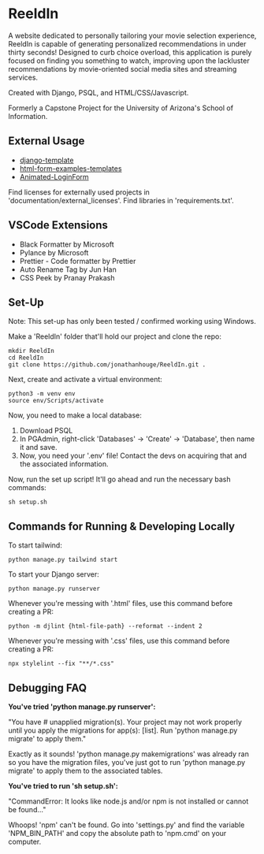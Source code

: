 # ReeldIn

A website dedicated to personally tailoring your movie selection experience, ReeldIn is capable of generating personalized recommendations in under thirty seconds!
Designed to curb choice overload, this application is purely focused on finding you something to watch, improving upon the lackluster recommendations by movie-oriented social media sites and streaming services.

Created with Django, PSQL, and HTML/CSS/Javascript.

Formerly a Capstone Project for the University of Arizona's School of Information.

## External Usage

- <a href="https://github.com/michael-awe/django-template">django-template</a>
- <a href="https://github.com/FormBold/html-form-examples-templates">html-form-examples-templates</a>
- <a href="https://github.com/capwan/Animated-LoginForm">Animated-LoginForm</a>

Find licenses for externally used projects in 'documentation/external_licenses'. Find libraries in 'requirements.txt'.

## VSCode Extensions

- Black Formatter by Microsoft
- Pylance by Microsoft
- Prettier - Code formatter by Prettier
- Auto Rename Tag by Jun Han
- CSS Peek by Pranay Prakash

## Set-Up

Note: This set-up has only been tested / confirmed working using Windows.

Make a 'ReeldIn' folder that'll hold our project and clone the repo:

    mkdir ReeldIn
    cd ReeldIn
    git clone https://github.com/jonathanhouge/ReeldIn.git .

Next, create and activate a virtual environment:

    python3 -m venv env
    source env/Scripts/activate

Now, you need to make a local database:

1.  Download PSQL
2.  In PGAdmin, right-click 'Databases' -> 'Create' -> 'Database', then name it and save.
3.  Now, you need your '.env' file! Contact the devs on acquiring that and the associated information.

Now, run the set up script! It'll go ahead and run the necessary bash commands:

    sh setup.sh

## Commands for Running & Developing Locally

To start tailwind:

    python manage.py tailwind start

To start your Django server:

    python manage.py runserver

Whenever you're messing with '.html' files, use this command before creating a PR:

    python -m djlint {html-file-path} --reformat --indent 2

Whenever you're messing with '.css' files, use this command before creating a PR:

    npx stylelint --fix "**/*.css"

## Debugging FAQ

**You've tried 'python manage.py runserver':**

"You have # unapplied migration(s). Your project may not work properly until you apply the migrations for app(s):
[list].
Run 'python manage.py migrate' to apply them."

Exactly as it sounds! 'python manage.py makemigrations' was already ran so you have the migration files, you've just got to run 'python manage.py migrate' to apply them to the associated tables.

**You've tried to run 'sh setup.sh':**

"CommandError: It looks like node.js and/or npm is not installed or cannot be found..."

Whoops! 'npm' can't be found. Go into 'settings.py' and find the variable 'NPM_BIN_PATH' and copy the absolute path to 'npm.cmd' on your computer.
